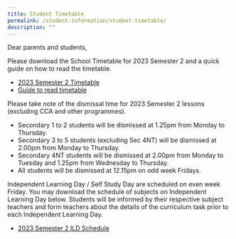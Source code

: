 ```yaml
---
title: Student Timetable
permalink: /student-information/student-timetable/
description: ""
---
```

Dear parents and students,

Please download the School Timetable for 2023 Semester 2 and a quick guide on how to read the timetable.

* <a target="_blank" href="/files/Timetable%20Matters/2023%20semester%202%20timetable.pdf"> 2023 Semester 2 Timetable  </a>
* <a target="_blank" href="/files/Timetable%20Matters/How-to-read-the-timetable.pdf"> Guide to read timetable  </a>

Please take note of the dismissal time for 2023 Semester 2 lessons (excluding CCA and other programmes).

*   Secondary 1 to 2 students will be dismissed at 1.25pm from Monday to Thursday.
*   Secondary 3 to 5 students (excluding Sec 4NT) will be dismissed at 2.00pm from Monday to Thursday.
*   Secondary 4NT students will be dismissed at 2.00pm from Monday to Tuesday and 1.25pm from Wednesday to Thursday.
*   All students will be dismissed at 12.15pm on odd week Fridays.

Independent Learning Day / Self Study Day are scheduled on even week Friday. You may download the schedule of subjects on Independent Learning Day below. Students will be informed by their respective subject teachers and form teachers about the details of the curriculum task prior to each Independent Learning Day.

* <a target="_blank" href="/files/Timetable%20Matters/2023%20semester%202%20ild%20schedule.pdf"> 2023 Semester 2 ILD Schedule  </a>